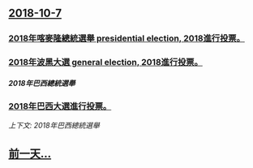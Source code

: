 ## [2018-10-7](/news/2018/10/7/index.md)

##### 
### [2018年喀麥隆總統選舉 presidential election, 2018進行投票。 ](/news/2018/10/7/2018年喀麥隆總統選舉-presidential-election-2018進行投票.md)
##### 
### [2018年波黑大選 general election, 2018進行投票。 ](/news/2018/10/7/2018年波黑大選-general-election-2018進行投票.md)
##### 2018年巴西總統選舉
### [2018年巴西大選進行投票。 ](/news/2018/10/7/2018年巴西大選進行投票.md)
_上下文: 2018年巴西總統選舉_

## [前一天...](/news/2018/10/6/index.md)

